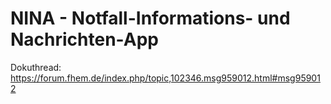 # NINA - Notfall-Informations- und Nachrichten-App 

Dokuthread: 
https://forum.fhem.de/index.php/topic,102346.msg959012.html#msg959012
